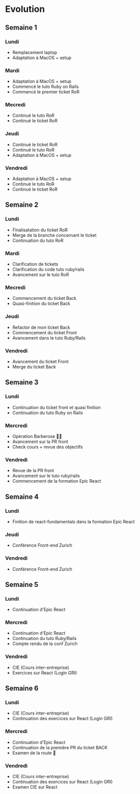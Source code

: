 # Evolution

## Semaine 1

### Lundi
- Remplacement laptop
- Adaptation à MacOS + setup

### Mardi
- Adaptation à MacOS + setup
- Commencé le tuto Ruby on Rails
- Commencé le premier ticket RoR

### Mecredi
- Continué le tuto RoR
- Continué le ticket RoR

### Jeudi
- Continué le ticket RoR
- Continué le tuto RoR
- Adaptation à MacOS + setup

### Vendredi
- Adaptation à MacOS + setup
- Continué le tuto RoR
- Continué le ticket RoR

## Semaine 2

### Lundi
- Finalisatation du ticket RoR
- Merge de la branche concernant le ticket
- Continuation du tuto RoR

### Mardi
- Clarification de tickets
- Clarification du code tuto ruby/rails
- Avancement sur le tuto RoR

### Mecredi
- Commencement du ticket Back
- Quasi-finition du ticket Back

### Jeudi
- Refactor de mon ticket Back
- Commencement du ticket Front
- Avancement dans le tuto Ruby/Rails

### Vendredi
- Avancement du ticket Front
- Merge du ticket Back 

## Semaine 3

### Lundi
- Continuation du ticket front et quasi finition
- Continuation du tuto Ruby on Rails

### Mercredi
- Opération Barberose 🏴‍☠️
- Avancement sur la PR front
- Check cours + revue des objectifs

### Vendredi
- Revue de la PR front
- Avancement sur le tuto ruby/rails
- Commencement de la formation Epic React

## Semaine 4

### Lundi
- Finition de react-fundamentals dans la formation Epic React

### Jeudi
- Conférence Front-end Zurich

### Vendredi
- Conférence Front-end Zurich

## Semaine 5

### Lundi
- Continuation d'Epic React

### Mercredi
- Continuation d'Epic React
- Continuation du tuto Ruby/Rails
- Compte rendu de la conf Zurich

### Vendredi
- CIE (Cours inter-entreprise)
- Exercices sur React (Login GRI)

## Semaine 6

### Lundi
- CIE (Cours inter-entreprise)
- Continuation des exercices sur React (Login GRI)

### Mercredi
- Continuation d'Epic React
- Continuation de la première PR du ticket BACK
- Examen de la route 🚦

### Vendredi
- CIE (Cours inter-entreprise)
- Continuation des exercices sur React (Login GRI)
- Examen CIE sur React